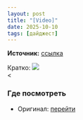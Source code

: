 ```yaml
---
layout: post
title: "[Video]"
date: 2025-10-10
tags: [дайджест]
---
```


**Источник:** [ссылка](https://t.me/kiryl_motion/410)

Кратко: <a href="https://tg.i-c-a.su/media/kiryl_motion/410/video_5460707882121068146.mp4" rel="nofollow" target="_blank"><img src="https://tg.i-c-a.su/media/kiryl_motion/410/preview/thumb.jpeg" /></a><br /><

### Где посмотреть
- Оригинал: [перейти]({link})
